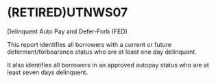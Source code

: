 # (RETIRED)UTNWS07
Delinquent Auto Pay and Defer-Forb (FED)

This report identifies all borrowers with a current or future deferment/forbearance status who are at least one day delinquent. 

It also identifies all borrowers in an approved autopay status who are at least seven days delinquent.
